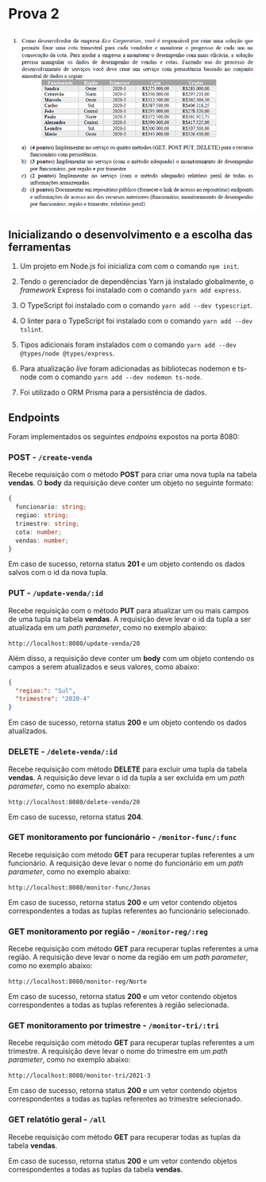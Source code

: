 # Prova 2
![img](readme-img/enunciado.png)

## Inicializando o desenvolvimento e a escolha das ferramentas

1. Um projeto em Node.js foi inicializa com com o comando ```npm init```.

2. Tendo o gerenciador de dependências Yarn já instalado globalmente, o *framework* Express foi instalado com o comando ```yarn add express```.

3. O TypeScript foi instalado com o comando ```yarn add --dev typescript```.

4. O linter para o TypeScript foi instalado com o comando ```yarn add --dev tslint```.

5. Tipos adicionais foram instalados com o comando ```yarn add --dev @types/node @types/express```.

6. Para atualização *live* foram adicionadas as bibliotecas nodemon e ts-node com o comando ```yarn add --dev nodemon ts-node```.

7. Foi utilizado o ORM Prisma para a persistência de dados.

## Endpoints

Foram implementados os seguintes *endpoins* expostos na porta 8080:

### POST - ```/create-venda```

Recebe requisição com o método **POST** para criar uma nova tupla na tabela **vendas**. O **body** da requisição deve conter um objeto no seguinte formato:

```TypeScript
{
  funcionario: string;
  regiao: string;
  trimestre: string;
  cota: number;
  vendas: number;
}
```

Em caso de sucesso, retorna status **201** e um objeto contendo os dados salvos com o id da nova tupla.

### PUT - ```/update-venda/:id```

Recebe requisição com o método **PUT** para atualizar um ou mais campos de uma tupla na tabela **vendas**. A requisição deve levar o id da tupla a ser atualizada em um *path parameter*, como no exemplo abaixo:

```http://localhost:8080/update-venda/20```

Além disso, a requisição deve conter um **body** com um objeto contendo os campos a serem atualizados e seus valores, como abaixo:

```JSON
{
  "regiao:": "Sul",
  "trimestre": "2020-4"
}
```

Em caso de sucesso, retorna status **200** e um objeto contendo os dados atualizados.

### DELETE - ```/delete-venda/:id```

Recebe requisição com método **DELETE** para excluir uma tupla da tabela **vendas**. A requisição deve levar o id da tupla a ser excluída em um *path parameter*, como no exemplo abaixo:

```http://localhost:8080/delete-venda/20```

Em caso de sucesso, retorna status **204**.

### GET monitoramento por funcionário - ```/monitor-func/:func```

Recebe requisição com método **GET** para recuperar tuplas referentes a um funcionário. A requisição deve levar o nome do funcionário em um *path parameter*, como no exemplo abaixo:

```http://localhost:8080/monitor-func/Jonas```

Em caso de sucesso, retorna status **200** e um vetor contendo objetos correspondentes a todas as tuplas referentes ao funcionário selecionado.

### GET monitoramento por região - ```/monitor-reg/:reg```

Recebe requisição com método **GET** para recuperar tuplas referentes a uma região. A requisição deve levar o nome da região em um *path parameter*, como no exemplo abaixo:

```http://localhost:8080/monitor-reg/Norte```

Em caso de sucesso, retorna status **200** e um vetor contendo objetos correspondentes a todas as tuplas referentes à região selecionada.

### GET monitoramento por trimestre - ```/monitor-tri/:tri```

Recebe requisição com método **GET** para recuperar tuplas referentes a um trimestre. A requisição deve levar o nome do trimestre em um *path parameter*, como no exemplo abaixo:

```http://localhost:8080/monitor-tri/2021-3```

Em caso de sucesso, retorna status **200** e um vetor contendo objetos correspondentes a todas as tuplas referentes ao trimestre selecionado.

### GET relatótio geral - ```/all```

Recebe requisição com método **GET** para recuperar todas as tuplas da tabela **vendas**.

Em caso de sucesso, retorna status **200** e um vetor contendo objetos correspondentes a todas as tuplas da tabela **vendas**.